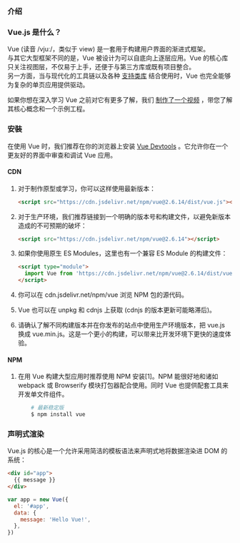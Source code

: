 ### 介绍

### Vue.js 是什么？

Vue (读音 /vjuː/，类似于 view) 是一套用于构建用户界面的渐进式框架。 <br />
与其它大型框架不同的是，Vue 被设计为可以自底向上逐层应用。Vue 的核心库只关注视图层，不仅易于上手，还便于与第三方库或既有项目整合。<br />
另一方面，当与现代化的工具链以及各种 <a href="https://github.com/vuejs/awesome-vue#libraries--plugins">支持类库</a> 结合使用时，Vue 也完全能够为复杂的单页应用提供驱动。

如果你想在深入学习 Vue 之前对它有更多了解，我们 <a href="https://learning.dcloud.io/#/?vid=0">制作了一个视频</a> ，带您了解其核心概念和一个示例工程。

### 安裝

在使用 Vue 时，我们推荐在你的浏览器上安装 <a href="https://github.com/vuejs/vue-devtools#vue-devtools">Vue Devtools</a> 。它允许你在一个更友好的界面中审查和调试 Vue 应用。

#### CDN

1. 对于制作原型或学习，你可以这样使用最新版本：

   ```html
   <script src="https://cdn.jsdelivr.net/npm/vue@2.6.14/dist/vue.js"></script>
   ```

2. 对于生产环境，我们推荐链接到一个明确的版本号和构建文件，以避免新版本造成的不可预期的破坏：

   ```html
   <script src="https://cdn.jsdelivr.net/npm/vue@2.6.14"></script>
   ```

3. 如果你使用原生 ES Modules，这里也有一个兼容 ES Module 的构建文件：

   ```html
   <script type="module">
     import Vue from 'https://cdn.jsdelivr.net/npm/vue@2.6.14/dist/vue.esm.browser.js'
   </script>
   ```

4. 你可以在 cdn.jsdelivr.net/npm/vue 浏览 NPM 包的源代码。

5. Vue 也可以在 unpkg 和 cdnjs 上获取 (cdnjs 的版本更新可能略滞后)。

6. 请确认了解不同构建版本并在你发布的站点中使用生产环境版本，把 vue.js 换成 vue.min.js。这是一个更小的构建，可以带来比开发环境下更快的速度体验。

#### NPM

1. 在用 Vue 构建大型应用时推荐使用 NPM 安装[1]。NPM 能很好地和诸如 webpack 或 Browserify 模块打包器配合使用。同时 Vue 也提供配套工具来开发单文件组件。

   ```bash
       # 最新稳定版
       $ npm install vue
   ```

### 声明式渲染

Vue.js 的核心是一个允许采用简洁的模板语法来声明式地将数据渲染进 DOM 的系统：

```html
<div id="app">
  {{ message }}
</div>
```

```js
var app = new Vue({
  el: '#app',
  data: {
    message: 'Hello Vue!',
  },
})
```
